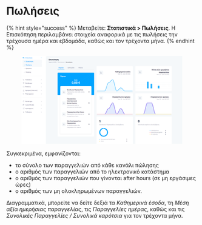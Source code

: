 # Πωλήσεις

{% hint style="success" %}
Μεταβείτε: **Στατιστικά > Πωλήσεις**. Η Επισκόπηση περιλαμβάνει στοιχεία αναφορικά με τις πωλήσεις την τρέχουσα ημέρα και εβδομάδα, καθώς και τον τρέχοντα μήνα.
{% endhint %}

<figure><img src="../../.gitbook/assets/ScreenHunter 51 (1).png" alt=""><figcaption></figcaption></figure>

Συγκεκριμένα, εμφανίζονται:&#x20;

* το σύνολο των παραγγελιών από κάθε κανάλι πώλησης&#x20;
* ο αριθμός των παραγγελιών από το ηλεκτρονικό κατάστημα
* ο αριθμός των παραγγελιών που γίνονται after hours (σε μη εργάσιμες ώρες)&#x20;
* ο αριθμός των μη ολοκληρωμένων παραγγελιών.&#x20;

Διαγραμματικά, μπορείτε να δείτε δεξιά τα _Καθημερινά έσοδα_, τη _Μέση αξία ημερήσιας παραγγελίας_, τις _Παραγγελίες ημέρας_, καθώς και τις _Συνολικές Παραγγελίες / Συνολικά καρότσια_ για τον τρέχοντα μήνα.&#x20;
